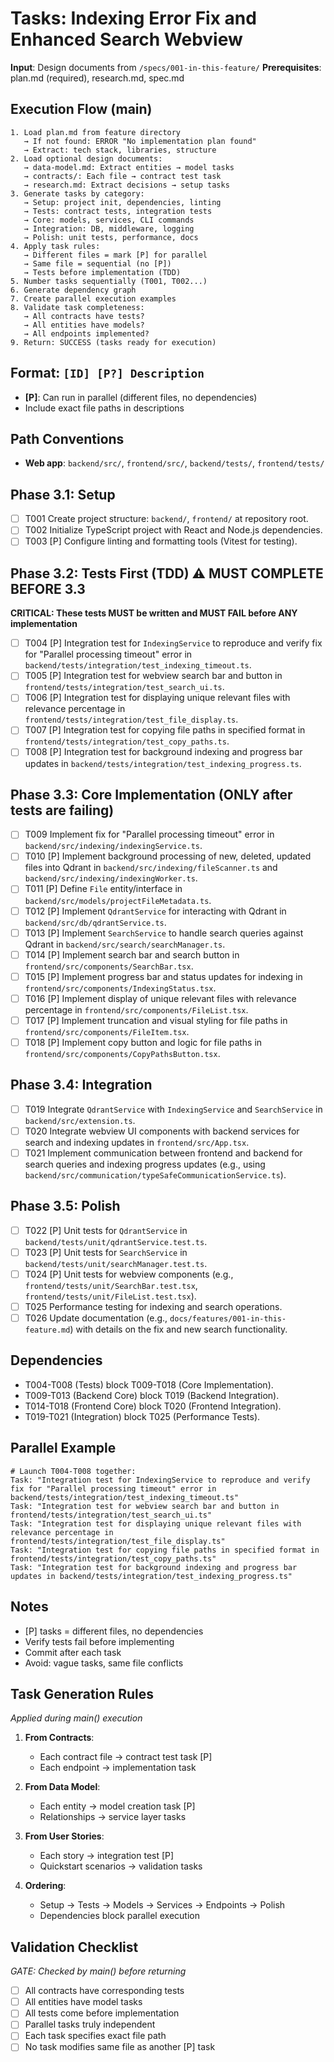 # Tasks: Indexing Error Fix and Enhanced Search Webview

**Input**: Design documents from `/specs/001-in-this-feature/`
**Prerequisites**: plan.md (required), research.md, spec.md

## Execution Flow (main)
```
1. Load plan.md from feature directory
   → If not found: ERROR "No implementation plan found"
   → Extract: tech stack, libraries, structure
2. Load optional design documents:
   → data-model.md: Extract entities → model tasks
   → contracts/: Each file → contract test task
   → research.md: Extract decisions → setup tasks
3. Generate tasks by category:
   → Setup: project init, dependencies, linting
   → Tests: contract tests, integration tests
   → Core: models, services, CLI commands
   → Integration: DB, middleware, logging
   → Polish: unit tests, performance, docs
4. Apply task rules:
   → Different files = mark [P] for parallel
   → Same file = sequential (no [P])
   → Tests before implementation (TDD)
5. Number tasks sequentially (T001, T002...)
6. Generate dependency graph
7. Create parallel execution examples
8. Validate task completeness:
   → All contracts have tests?
   → All entities have models?
   → All endpoints implemented?
9. Return: SUCCESS (tasks ready for execution)
```

## Format: `[ID] [P?] Description`
- **[P]**: Can run in parallel (different files, no dependencies)
- Include exact file paths in descriptions

## Path Conventions
- **Web app**: `backend/src/`, `frontend/src/`, `backend/tests/`, `frontend/tests/`

## Phase 3.1: Setup
- [ ] T001 Create project structure: `backend/`, `frontend/` at repository root.
- [ ] T002 Initialize TypeScript project with React and Node.js dependencies.
- [ ] T003 [P] Configure linting and formatting tools (Vitest for testing).

## Phase 3.2: Tests First (TDD) ⚠️ MUST COMPLETE BEFORE 3.3
**CRITICAL: These tests MUST be written and MUST FAIL before ANY implementation**
- [ ] T004 [P] Integration test for `IndexingService` to reproduce and verify fix for "Parallel processing timeout" error in `backend/tests/integration/test_indexing_timeout.ts`.
- [ ] T005 [P] Integration test for webview search bar and button in `frontend/tests/integration/test_search_ui.ts`.
- [ ] T006 [P] Integration test for displaying unique relevant files with relevance percentage in `frontend/tests/integration/test_file_display.ts`.
- [ ] T007 [P] Integration test for copying file paths in specified format in `frontend/tests/integration/test_copy_paths.ts`.
- [ ] T008 [P] Integration test for background indexing and progress bar updates in `backend/tests/integration/test_indexing_progress.ts`.

## Phase 3.3: Core Implementation (ONLY after tests are failing)
- [ ] T009 Implement fix for "Parallel processing timeout" error in `backend/src/indexing/indexingService.ts`.
- [ ] T010 [P] Implement background processing of new, deleted, updated files into Qdrant in `backend/src/indexing/fileScanner.ts` and `backend/src/indexing/indexingWorker.ts`.
- [ ] T011 [P] Define `File` entity/interface in `backend/src/models/projectFileMetadata.ts`.
- [ ] T012 [P] Implement `QdrantService` for interacting with Qdrant in `backend/src/db/qdrantService.ts`.
- [ ] T013 [P] Implement `SearchService` to handle search queries against Qdrant in `backend/src/search/searchManager.ts`.
- [ ] T014 [P] Implement search bar and search button in `frontend/src/components/SearchBar.tsx`.
- [ ] T015 [P] Implement progress bar and status updates for indexing in `frontend/src/components/IndexingStatus.tsx`.
- [ ] T016 [P] Implement display of unique relevant files with relevance percentage in `frontend/src/components/FileList.tsx`.
- [ ] T017 [P] Implement truncation and visual styling for file paths in `frontend/src/components/FileItem.tsx`.
- [ ] T018 [P] Implement copy button and logic for file paths in `frontend/src/components/CopyPathsButton.tsx`.

## Phase 3.4: Integration
- [ ] T019 Integrate `QdrantService` with `IndexingService` and `SearchService` in `backend/src/extension.ts`.
- [ ] T020 Integrate webview UI components with backend services for search and indexing updates in `frontend/src/App.tsx`.
- [ ] T021 Implement communication between frontend and backend for search queries and indexing progress updates (e.g., using `backend/src/communication/typeSafeCommunicationService.ts`).

## Phase 3.5: Polish
- [ ] T022 [P] Unit tests for `QdrantService` in `backend/tests/unit/qdrantService.test.ts`.
- [ ] T023 [P] Unit tests for `SearchService` in `backend/tests/unit/searchManager.test.ts`.
- [ ] T024 [P] Unit tests for webview components (e.g., `frontend/tests/unit/SearchBar.test.tsx`, `frontend/tests/unit/FileList.test.tsx`).
- [ ] T025 Performance testing for indexing and search operations.
- [ ] T026 Update documentation (e.g., `docs/features/001-in-this-feature.md`) with details on the fix and new search functionality.

## Dependencies
- T004-T008 (Tests) block T009-T018 (Core Implementation).
- T009-T013 (Backend Core) block T019 (Backend Integration).
- T014-T018 (Frontend Core) block T020 (Frontend Integration).
- T019-T021 (Integration) block T025 (Performance Tests).

## Parallel Example
```
# Launch T004-T008 together:
Task: "Integration test for IndexingService to reproduce and verify fix for "Parallel processing timeout" error in backend/tests/integration/test_indexing_timeout.ts"
Task: "Integration test for webview search bar and button in frontend/tests/integration/test_search_ui.ts"
Task: "Integration test for displaying unique relevant files with relevance percentage in frontend/tests/integration/test_file_display.ts"
Task: "Integration test for copying file paths in specified format in frontend/tests/integration/test_copy_paths.ts"
Task: "Integration test for background indexing and progress bar updates in backend/tests/integration/test_indexing_progress.ts"
```

## Notes
- [P] tasks = different files, no dependencies
- Verify tests fail before implementing
- Commit after each task
- Avoid: vague tasks, same file conflicts

## Task Generation Rules
*Applied during main() execution*

1. **From Contracts**:
   - Each contract file → contract test task [P]
   - Each endpoint → implementation task
   
2. **From Data Model**:
   - Each entity → model creation task [P]
   - Relationships → service layer tasks
   
3. **From User Stories**:
   - Each story → integration test [P]
   - Quickstart scenarios → validation tasks

4. **Ordering**:
   - Setup → Tests → Models → Services → Endpoints → Polish
   - Dependencies block parallel execution

## Validation Checklist
*GATE: Checked by main() before returning*

- [ ] All contracts have corresponding tests
- [ ] All entities have model tasks
- [ ] All tests come before implementation
- [ ] Parallel tasks truly independent
- [ ] Each task specifies exact file path
- [ ] No task modifies same file as another [P] task
